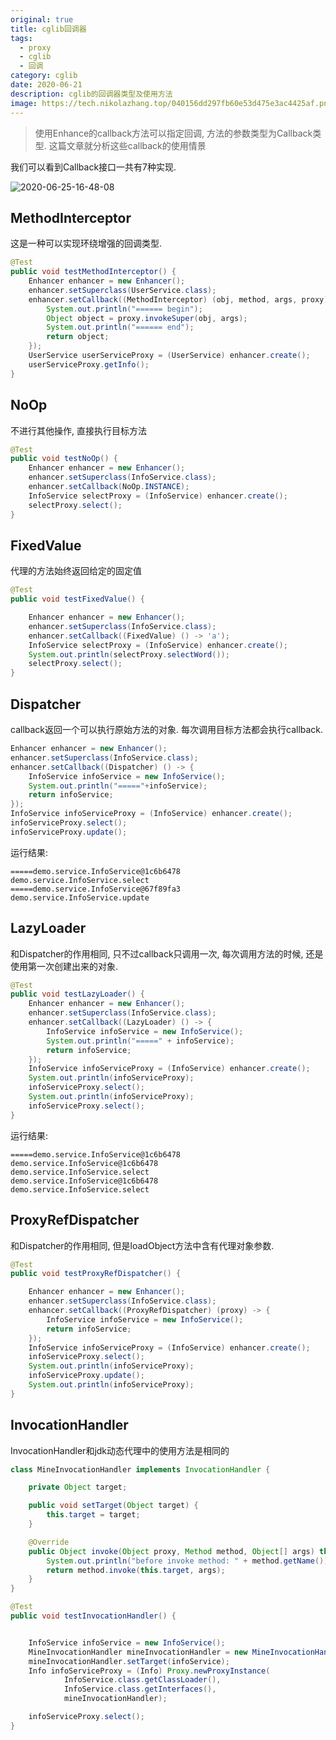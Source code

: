 ```yaml
---
original: true
title: cglib回调器
tags:
  - proxy
  - cglib
  - 回调
category: cglib
date: 2020-06-21
description: cglib的回调器类型及使用方法
image: https://tech.nikolazhang.top/040156dd297fb60e53d475e3ac4425af.png
---
```


> 使用Enhance的callback方法可以指定回调, 方法的参数类型为Callback类型. 这篇文章就分析这些callback的使用情景

我们可以看到Callback接口一共有7种实现.

![2020-06-25-16-48-08](https://tech.nikolazhang.top/2020-06-25-16-48-08.png)

## MethodInterceptor

这是一种可以实现环绕增强的回调类型.

```java
@Test
public void testMethodInterceptor() {
    Enhancer enhancer = new Enhancer();
    enhancer.setSuperclass(UserService.class);
    enhancer.setCallback((MethodInterceptor) (obj, method, args, proxy) -> {
        System.out.println("====== begin");
        Object object = proxy.invokeSuper(obj, args);
        System.out.println("====== end");
        return object;
    });
    UserService userServiceProxy = (UserService) enhancer.create();
    userServiceProxy.getInfo();
}
```

## NoOp

不进行其他操作, 直接执行目标方法

```java
@Test
public void testNoOp() {
    Enhancer enhancer = new Enhancer();
    enhancer.setSuperclass(InfoService.class);
    enhancer.setCallback(NoOp.INSTANCE);
    InfoService selectProxy = (InfoService) enhancer.create();
    selectProxy.select();
}
```

## FixedValue

代理的方法始终返回给定的固定值

```java
@Test
public void testFixedValue() {

    Enhancer enhancer = new Enhancer();
    enhancer.setSuperclass(InfoService.class);
    enhancer.setCallback((FixedValue) () -> 'a');
    InfoService selectProxy = (InfoService) enhancer.create();
    System.out.println(selectProxy.selectWord());
    selectProxy.select();
}
```

## Dispatcher

callback返回一个可以执行原始方法的对象.
每次调用目标方法都会执行callback.

```java
Enhancer enhancer = new Enhancer();
enhancer.setSuperclass(InfoService.class);
enhancer.setCallback((Dispatcher) () -> {
    InfoService infoService = new InfoService();
    System.out.println("====="+infoService);
    return infoService;
});
InfoService infoServiceProxy = (InfoService) enhancer.create();
infoServiceProxy.select();
infoServiceProxy.update();
```

运行结果:

```
=====demo.service.InfoService@1c6b6478
demo.service.InfoService.select
=====demo.service.InfoService@67f89fa3
demo.service.InfoService.update
```

## LazyLoader

和Dispatcher的作用相同, 只不过callback只调用一次, 每次调用方法的时候, 还是使用第一次创建出来的对象.

```java
@Test
public void testLazyLoader() {
    Enhancer enhancer = new Enhancer();
    enhancer.setSuperclass(InfoService.class);
    enhancer.setCallback((LazyLoader) () -> {
        InfoService infoService = new InfoService();
        System.out.println("=====" + infoService);
        return infoService;
    });
    InfoService infoServiceProxy = (InfoService) enhancer.create();
    System.out.println(infoServiceProxy);
    infoServiceProxy.select();
    System.out.println(infoServiceProxy);
    infoServiceProxy.select();
}
```

运行结果:

```
=====demo.service.InfoService@1c6b6478
demo.service.InfoService@1c6b6478
demo.service.InfoService.select
demo.service.InfoService@1c6b6478
demo.service.InfoService.select
```

## ProxyRefDispatcher

和Dispatcher的作用相同, 但是loadObject方法中含有代理对象参数.

```java
@Test
public void testProxyRefDispatcher() {

    Enhancer enhancer = new Enhancer();
    enhancer.setSuperclass(InfoService.class);
    enhancer.setCallback((ProxyRefDispatcher) (proxy) -> {
        InfoService infoService = new InfoService();
        return infoService;
    });
    InfoService infoServiceProxy = (InfoService) enhancer.create();
    infoServiceProxy.select();
    System.out.println(infoServiceProxy);
    infoServiceProxy.update();
    System.out.println(infoServiceProxy);
}
```

## InvocationHandler

InvocationHandler和jdk动态代理中的使用方法是相同的

```java
class MineInvocationHandler implements InvocationHandler {

    private Object target;

    public void setTarget(Object target) {
        this.target = target;
    }

    @Override
    public Object invoke(Object proxy, Method method, Object[] args) throws Throwable {
        System.out.println("before invoke method: " + method.getName());
        return method.invoke(this.target, args);
    }
}

@Test
public void testInvocationHandler() {


    InfoService infoService = new InfoService();
    MineInvocationHandler mineInvocationHandler = new MineInvocationHandler();
    mineInvocationHandler.setTarget(infoService);
    Info infoServiceProxy = (Info) Proxy.newProxyInstance(
            InfoService.class.getClassLoader(),
            InfoService.class.getInterfaces(),
            mineInvocationHandler);

    infoServiceProxy.select();
}

```
